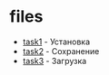 # files

- [task1](./task1) - Установка
- [task2](./task2) - Сохранение
- [task3](./task3) - Загрузка
